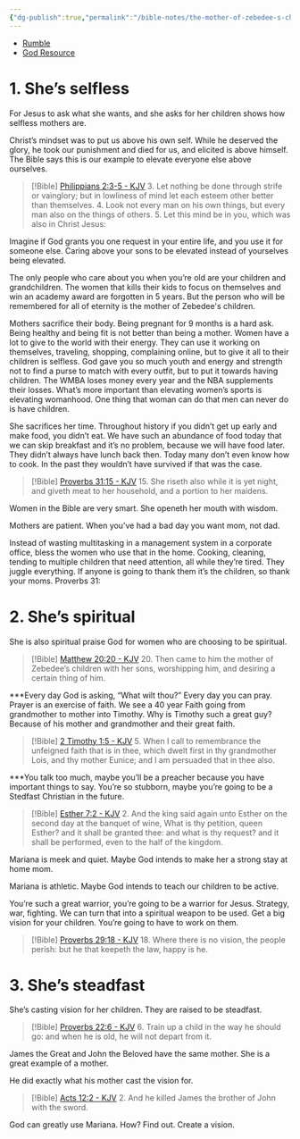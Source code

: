 ```yaml
---
{"dg-publish":true,"permalink":"/bible-notes/the-mother-of-zebedee-s-children/","tags":["mothers","wives","marriage"],"created":"May 14, 2023, 10:37 AM"}
---
```



- [Rumble](https://rumble.com/v2nqyw4-the-mother-of-zebedees-children-pastor-jonathan-shelley-stedfast-baptist-ch.html)
- [God Resource](https://new.godresource.com/video/AKjOa7X3yCj)

# 1. She’s selfless

For Jesus to ask what she wants, and she asks for her children shows how selfless mothers are.

Christ’s mindset was to put us above his own self. While he deserved the glory, he took our punishment and died for us, and elicited is above himself. The Bible says this is our example to elevate everyone else above ourselves. 
> [!Bible] [Philippians 2:3-5 - KJV](https://bible-api.com/Philippians+2:3-5?translation=kjv)
> 3. Let nothing
be done through strife or vainglory; but in lowliness of mind let each esteem other better than themselves.
> 4. Look not every man on his own things, but every man also on the things of others.
> 5. Let this mind be in you, which was also in Christ Jesus:


Imagine if God grants you one request in your entire life, and you use it for someone else. Caring above your sons to be elevated instead of yourselves being elevated.

The only people who care about you when you’re old are your children and grandchildren. The women that kills their kids to focus on themselves and win an academy award are forgotten in 5 years. But the person who will be remembered for all of eternity is the mother of Zebedee's children.

Mothers sacrifice their body. Being pregnant for 9 months is a hard ask. Being healthy and being fit is not better than being a mother. Women have a lot to give to the world with their energy. They can use it working on themselves, traveling, shopping, complaining online, but to give it all to their children is selfless. God gave you so much youth and energy and strength not to find a purse to match with every outfit, but to put it towards having children. The WMBA loses money every year and the NBA supplements their losses. What’s more important than elevating women’s sports is elevating womanhood. One thing that woman can do that men can never do is have children.

She sacrifices her time. Throughout history if you didn’t get up early and make food, you didn’t eat. We have such an abundance of food today that we can skip breakfast and it’s no problem, because we will have food later. They didn’t always have lunch back then. Today many don’t even know how to cook. In the past they wouldn’t have survived if that was the case. 
> [!Bible] [Proverbs 31:15 - KJV](https://bible-api.com/Proverbs+31:15?translation=kjv)
> 15. She riseth also while it is yet night, and giveth meat to her household, and a portion to her maidens.


Women in the Bible are very smart. She openeth her mouth with wisdom.

Mothers are patient. When you’ve had a bad day you want mom, not dad.

Instead of wasting multitasking in a management system in a corporate office, bless the women who use that in the home. Cooking, cleaning, tending to multiple children that need attention, all while they’re tired. They juggle everything. If anyone is going to thank them it’s the children, so thank your moms. 
Proverbs 31:

# 2.  She’s spiritual

She is also spiritual praise God for women who are choosing to be spiritual.
> [!Bible] [Matthew 20:20 - KJV](https://bible-api.com/Matthew+20:20?translation=kjv)
> 20. Then came to him the mother of Zebedee’s children with her sons, worshipping
him, and desiring a certain thing of him.


***Every day God is asking, “What wilt thou?” Every day you can pray. Prayer is an exercise of faith. We see a 40 year Faith going from grandmother to mother into Timothy. Why is Timothy such a great guy? Because of his mother and grandmother and their great faith.
> [!Bible] [2 Timothy 1:5 - KJV](https://bible-api.com/2Timothy+1:5?translation=kjv)
> 5. When I call to remembrance the unfeigned faith that is in thee, which dwelt first in thy grandmother Lois, and thy mother Eunice; and I am persuaded that in thee also.


***You talk too much, maybe you’ll be a preacher because you have important things to say. You’re so stubborn, maybe you’re going to be a Stedfast Christian in the future.
> [!Bible] [Esther 7:2 - KJV](https://bible-api.com/Esther+7:2?translation=kjv)
> 2. And the king said again unto Esther on the second day at the banquet of wine, What
is thy petition, queen Esther? and it shall be granted thee: and what
is thy request? and it shall be performed,
even to the half of the kingdom.


Mariana is meek and quiet. Maybe God intends to make her a strong stay at home mom.

Mariana is athletic. Maybe God intends to teach our children to be active.

You’re such a great warrior, you’re going to be a warrior for Jesus. Strategy, war, fighting. We can turn that into a spiritual weapon to be used. Get a big vision for your children. You’re going to have to work on them. 

> [!Bible] [Proverbs 29:18 - KJV](https://bible-api.com/Proverbs+29:18?translation=kjv)
> 18. Where
there is no vision, the people perish: but he that keepeth the law, happy
is he.


# 3. She’s steadfast

She’s casting vision for her children. They are raised to be steadfast.
> [!Bible] [Proverbs 22:6 - KJV](https://bible-api.com/Proverbs+22:6?translation=kjv)
> 6. Train up a child in the way he should go: and when he is old, he will not depart from it.


James the Great and John the Beloved have the same mother. She is a great example of a mother.

He did exactly what his mother cast the vision for.
> [!Bible] [Acts 12:2 - KJV](https://bible-api.com/Acts+12:2?translation=kjv)
> 2. And he killed James the brother of John with the sword.


God can greatly use Mariana. How? Find out. Create a vision.
